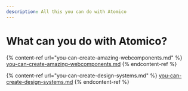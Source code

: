```yaml
---
description: All this you can do with Atomico
---
```


# What can you do with Atomico?

{% content-ref url="you-can-create-amazing-webcomponents.md" %}
[you-can-create-amazing-webcomponents.md](you-can-create-amazing-webcomponents.md)
{% endcontent-ref %}

{% content-ref url="you-can-create-design-systems.md" %}
[you-can-create-design-systems.md](you-can-create-design-systems.md)
{% endcontent-ref %}
